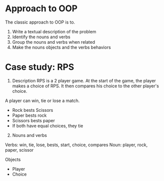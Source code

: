 # Approach to OOP

The classic approach to OOP is to.
1. Write a textual description of the problem
2. Identify the nouns and verbs
3. Group the nouns and verbs when related
4. Make the nouns objects and the verbs behaviors

# Case study: RPS

1. Description
RPS is a 2 player game. At the start of the game, the player makes a choice of RPS. It then compares his choice to the other player's choice.

A player can win, tie or lose a match.
- Rock bests Scissors
- Paper bests rock
- Scissors bests paper
- If both have equal choices, they tie

2. Nouns and verbs

Verbs: win, tie, lose, bests, start, choice, compares
Noun: player, rock, paper, scissor

Objects
  - Player
  - Choice
